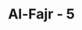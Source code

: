 ---
title: "Al-Fajr - 5"
no: 5
arabic_no: ٥
ayah: هَلْ فِيْ ذٰلِكَ قَسَمٌ لِّذِيْ حِجْرٍۗ
translation: "Adakah pada yang demikian itu terdapat sumpah (yang dapat diterima) bagi orang-orang yang berakal?"
tafsir: "Pesan yang ingin disampaikan Allah dengan bersumpah di atas adalah bahwa orang yang mau menggunakan akalnya harusnya mengerti bahwa Allah Mahakuasa mengadakan, memelihara, menghancurkan, dan menghidupkan kembali alam ini. Oleh karena itu, mereka seharusnya beriman dan berbuat baik. \n\nAyat ini merupakan peringatan bagi kaum kafir Mekah pada saat ayat ini turun, agar beriman kepada Allah dan hari kemudian, berbuat baik, dan meninggalkan perbuatan jahat mereka. Juga menjadi peringatan bagi seluruh umat manusia"
---